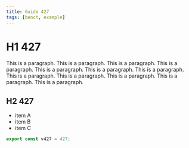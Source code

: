 ```yaml
---
title: Guide 427
tags: [bench, example]
---
```


# H1 427

This is a paragraph. This is a paragraph. This is a paragraph. This is a paragraph. This is a paragraph. This is a paragraph. This is a paragraph. This is a paragraph. This is a paragraph. This is a paragraph. This is a paragraph. This is a paragraph. 

## H2 427

- item A
- item B
- item C

```ts
export const v427 = 427;
```